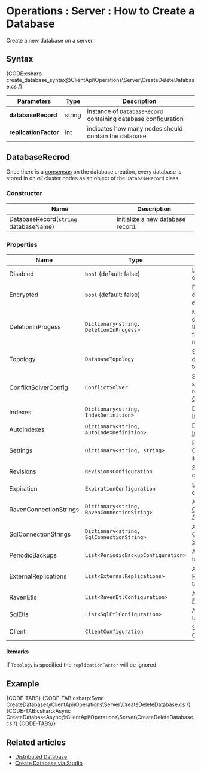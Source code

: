 ﻿# Operations : Server : How to Create a Database

Create a new database on a server.

## Syntax

{CODE:csharp create_database_syntax@ClientApi\Operations\Server\CreateDeleteDatabase.cs /}

| Parameters | Type | Description |
| ------------- | ------------- | ----- |
| **databaseRecord** | string | instance of `DatabaseRecord` containing database configuration |
| **replicationFactor** | int | indicates how many nodes should contain the database |


## DatabaseRecrod

Once there is a [consensus](../../../server/clustering/rachis/consensus-operations) on the database creation, every database is stored in on _all_ cluster nodes as an object of the `DatabaseRecord` class.

### Constructor

| Name | Description |
| - | - |
| DatabaseRecord(`string` databaseName) | Initialize a new database record. |

### Properties
| Name | Type | Description |
| - | - | - |
| Disabled | `bool` (default: false) | [Disable](to-do) the database. |
| Encrypted | `bool` (default: false) | Enables database [encryption](../../../server/security/encryption/database-encryption). |
| DeletionInProgess | `Dictionary<string, DeletionInProgess>` | Mark the deletion of the database from specific nodes. |
| Topology | `DatabaseTopology` | Specify the database topology. |
| ConflictSolverConfig | `ConflictSolver` | Specify the strategy to resolve [Conflicts](../replication/replication-conflicts). |
| Indexes | `Dictionary<string, IndexDefinition>` | Define [Indexes](../../../Indexes/creating-and-deploying#using-maintenance-operations) |
| AutoIndexes | `Dictionary<string, AutoIndexDefinition>` | Define [Auto Indexes](../../../Indexes/creating-and-deploying#using-maintenance-operations) |
| Settings | `Dictionary<string, string>` | Provide [Configuration](../../../server/configuration) settings. |
| Revisions | `RevisionsConfiguration` | Set [Revision](../../../server/extenstions/revisions) configuration. |
| Expiration | `ExpirationConfiguration` | Set [Expiration](../../../server/extenstions/expiration) configuration. |
| RavenConnectionStrings | `Dictionary<string, RavenConnectionString>` | Add [Raven Connection String](to-do)|
| SqlConnectionStrings | `Dictionary<string, SqlConnectionString>` | Add [SQL Connection String](to-do) |
| PeriodicBackups | `List<PeriodicBackupConfiguration>` | Add [Backup](to-do) tasks. |
| ExternalReplications | `List<ExternalReplications>` | Add [External Replication](../../../server/ongoing-tasks/external-replication) tasks. |
| RavenEtls | `List<RavenEtlConfiguration>` | Add [Raven ETL](../../../server/ongoing-tasks/etl/raven) tasks. |
| SqlEtls | `List<SqlEtlConfiguration>` | Add [SQL ETL](../../../server/ongoing-tasks/etl/sql) tasks. |
| Client | `ClientConfiguration` | Set [Client Configuration](to-do) |

#### Remarks
If `Topology` is specified the `replicationFactor` will be ignored.

## Example

{CODE-TABS}
{CODE-TAB:csharp:Sync CreateDatabase@ClientApi\Operations\Server\CreateDeleteDatabase.cs /}
{CODE-TAB:csharp:Async CreateDatabaseAsync@ClientApi\Operations\Server\CreateDeleteDatabase.cs /}
{CODE-TABS/}

## Related articles
- [Distributed Database](../../../server/clustering/distribution/distributed-database)
- [Create Database via Studio](../../../studio/server/databases/create-new-database/general-flow)